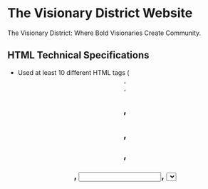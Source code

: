 # The Visionary District Website

The Visionary District: Where Bold Visionaries Create Community.

## HTML Technical Specifications 
- Used at least 10 different HTML tags (<header>, <nav>, <h1>, <h2>, <p>, <form>, <input>, <select>, <textarea>, <table>, etc.).
- Included forms on the homepage and contact page.
- Added a table to the About page for showcasing team members.
- Incorporated a dropdown menu in the contact form.
- Used text and image content across the pages.


## CSS Technical Specifications
-Applied external, internal, and inline styles.
-Implemented Flexbox for the container layout.
-Used colors that complement each other (shades of teal and gray).
-Added two CSS animations (h2 fade-in and button hover effect).
-Utilized multiple CSS selectors (e.g., body, nav a, button, h2, etc.)
